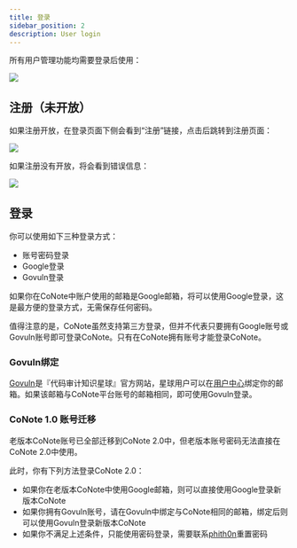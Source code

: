 ```yaml
---
title: 登录
sidebar_position: 2
description: User login
---
```


所有用户管理功能均需要登录后使用：

![](@site/static/docs/login.png)

## 注册（未开放）

如果注册开放，在登录页面下侧会看到“注册”链接，点击后跳转到注册页面：

![](@site/static/docs/register.png)

如果注册没有开放，将会看到错误信息：

![](@site/static/docs/register_close.png)

## 登录

你可以使用如下三种登录方式：

- 账号密码登录
- Google登录
- Govuln登录

如果你在CoNote中账户使用的邮箱是Google邮箱，将可以使用Google登录，这是最方便的登录方式，无需保存任何密码。

<div className="comment_block">
  值得注意的是，CoNote虽然支持第三方登录，但并不代表只要拥有Google账号或Govuln账号即可登录CoNote。只有在CoNote拥有账号才能登录CoNote。
</div>

### Govuln绑定

[Govuln](https://govuln.com)是『代码审计知识星球』官方网站，星球用户可以在[用户中心](https://govuln.com/user/profile/email/)绑定你的邮箱。如果该邮箱与CoNote平台账号的邮箱相同，即可使用Govuln登录。

### CoNote 1.0 账号迁移

老版本CoNote账号已全部迁移到CoNote 2.0中，但老版本账号密码无法直接在CoNote 2.0中使用。

此时，你有下列方法登录CoNote 2.0：

- 如果你在老版本CoNote中使用Google邮箱，则可以直接使用Google登录新版本CoNote
- 如果你拥有Govuln账号，请在Govuln中绑定与CoNote相同的邮箱，绑定后则可以使用Govuln登录新版本CoNote
- 如果你不满足上述条件，只能使用密码登录，需要联系[phith0n](https://github.com/phith0n)重置密码
